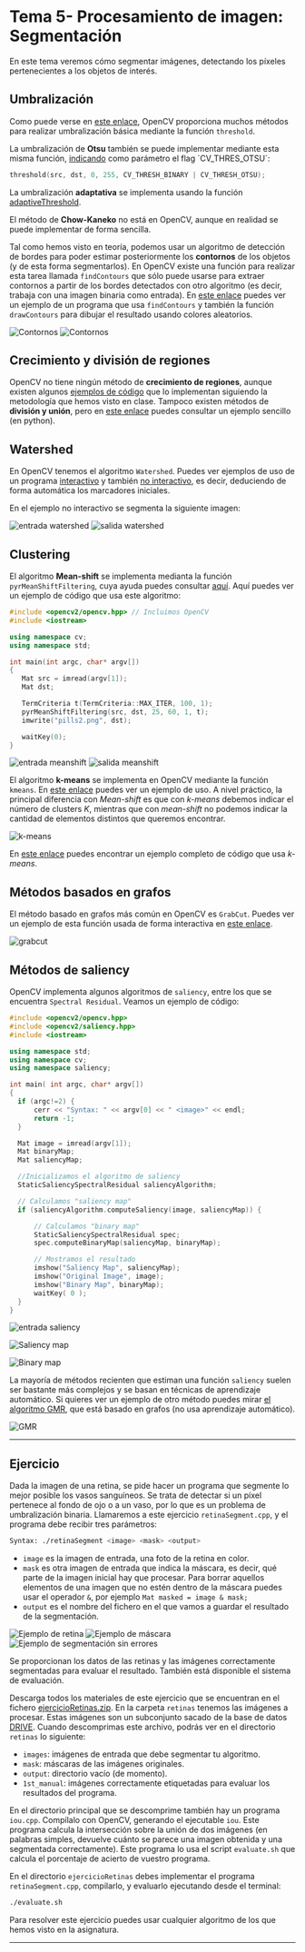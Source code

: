 
# Tema 5- Procesamiento de imagen: Segmentación

En este tema veremos cómo segmentar imágenes, detectando los píxeles pertenecientes a los objetos de interés.

## Umbralización

<!---
Pedir que implementen el "Algoritmo sencillo"?
-->

Como puede verse en [este enlace](https://docs.opencv.org/2.4/doc/tutorials/imgproc/threshold/threshold.html), OpenCV proporciona muchos métodos para realizar umbralización básica mediante la función `threshold`.

La umbralización de **Otsu** también se puede implementar mediante esta misma función, [indicando](https://docs.opencv.org/2.4/modules/imgproc/doc/miscellaneous_transformations.html#double%20threshold\(InputArray%20src,%20OutputArray%20dst,%20double%20thresh,%20double%20maxval,%20int%20type) como parámetro el flag `CV_THRES_OTSU`:

```cpp
threshold(src, dst, 0, 255, CV_THRESH_BINARY | CV_THRESH_OTSU);
```

La umbralización **adaptativa** se implementa usando la función   [adaptiveThreshold](http://docs.opencv.org/2.4/modules/imgproc/doc/miscellaneous_transformations.html).

El método de **Chow-Kaneko** no está en OpenCV, aunque en realidad se puede implementar de forma sencilla.

Tal como hemos visto en teoría, podemos usar un algoritmo de detección de bordes para poder estimar posteriormente los **contornos** de los objetos (y de esta forma segmentarlos). En OpenCV existe una función para realizar esta tarea llamada `findContours` que sólo puede usarse para extraer contornos a partir de los bordes detectados con otro algoritmo (es decir, trabaja con una imagen binaria como entrada). En [este enlace](https://docs.opencv.org/2.4/doc/tutorials/imgproc/shapedescriptors/find_contours/find_contours.html) puedes ver un ejemplo de un programa que usa `findContours` y también la función `drawContours` para dibujar el resultado usando colores aleatorios.

![Contornos](images/segmentacion/contours_input.jpg) ![Contornos](images/segmentacion/contours_output.jpg)

## Crecimiento y división de regiones

OpenCV no tiene ningún método de **crecimiento de regiones**, aunque existen algunos [ejemplos de código](https://github.com/ankitdhall/imageSegmentation) que lo implementan siguiendo la metodología que hemos visto en clase. Tampoco existen métodos de **división y unión**, pero en [este enlace](http://vgg.fiit.stuba.sk/2016-06/split-and-merge/) puedes consultar un ejemplo sencillo (en python).

<!---
http://www.lengrand.fr/2011/11/simple-region-growing-implementation-in-python
-->

## Watershed

En OpenCV tenemos el algoritmo `Watershed`. Puedes ver ejemplos de uso de un programa   [interactivo](https://docs.opencv.org/trunk/d8/da9/watershed_8cpp-example.html) y también [no interactivo](https://docs.opencv.org/trunk/d2/dbd/tutorial_distance_transform.html), es decir, deduciendo de forma automática los marcadores iniciales.

En el ejemplo no interactivo se segmenta la siguiente imagen:

![entrada watershed](images/segmentacion/watershed_input.jpg) ![salida watershed](images/segmentacion/watershed_output.jpg)

## Clustering

El algoritmo **Mean-shift** se implementa medianta la función `pyrMeanShiftFiltering`, cuya ayuda puedes consultar [aquí](https://docs.opencv.org/3.0-alpha/modules/imgproc/doc/filtering.html#pyrmeanshiftfiltering). Aquí puedes ver un ejemplo de código que usa este algoritmo:

```cpp
#include <opencv2/opencv.hpp> // Incluimos OpenCV
#include <iostream>

using namespace cv;
using namespace std;

int main(int argc, char* argv[])
{
   Mat src = imread(argv[1]);
   Mat dst;

   TermCriteria t(TermCriteria::MAX_ITER, 100, 1);
   pyrMeanShiftFiltering(src, dst, 25, 60, 1, t);
   imwrite("pills2.png", dst);

   waitKey(0);
}
```

![entrada meanshift](images/segmentacion/pills1.png)
![salida meanshift](images/segmentacion/pills2.png)

<!---

La **segmentación Mean-shift** es algo distinta al filtrado, ya que segmenta la imagen en regiones que tienen aproximadamente el mismo color. Por tanto, mapea cada píxel con su segmento correspondiente. Para obtener contornos de objetos debes usar la segmentación Mean-shift.

**Mean-shift** también está implementado en OpenCV mediante la función
https://github.com/daviddoria/Examples/blob/master/c%2B%2B/OpenCV/MeanShiftSegmentation/MeanShiftSegmentation.cxx
https://stackoverflow.com/questions/31429342/difference-between-meanshiftfiltering-and-meanshiftsegmentation-in-opencv
http://answers.opencv.org/question/175486/meanshift-sample-code-in-c/
https://stackoverflow.com/questions/4831813/image-segmentation-using-mean-shift-explained

void pyrMeanShiftFiltering(InputArray src, OutputArray dst, double sp, double sr, int maxLevel = 1, TermCriteria termcrit = TermCriteria (TermCriteria::MAX_ITER + TermCriteria::EPS, 5, 1)): This implements the  filtering stage of the mean-shift segmentation, obtaining an image, dst, with color gradients and  ne-grain texture  attened. The sp and sr parameters indicate the spatial window and the color window radii.

<!---
Para retina, spatialRad=4; colorRad=8; maxPyrLevel=1

Para retina también:
http://www.pittnuts.com/2015/12/image-segmentation-by-opencv/
--->

El algoritmo **k-means** se implementa en OpenCV mediante la función `kmeans`. En [este enlace](http://docs.opencv.org/3.1.0/de/d63/kmeans_8cpp-example.html) puedes ver un ejemplo de uso. A nivel práctico, la principal diferencia con _Mean-shift_ es que con _k-means_ debemos indicar el número de clusters _K_, mientras que con _mean-shift_ no podemos indicar la cantidad de elementos distintos que queremos encontrar.

![k-means](images/segmentacion/kmeans.jpg)

En [este enlace](https://docs.opencv.org/3.1.0/de/d63/kmeans_8cpp-example.html) puedes encontrar un ejemplo completo de código que usa _k-means_.

## Métodos basados en grafos

El método basado en grafos más común en OpenCV es `GrabCut`. Puedes ver un ejemplo de esta función usada de forma interactiva en [este enlace](https://docs.opencv.org/3.4.1/de/dd0/grabcut_8cpp-example.html).

![grabcut](images/segmentacion/grabcut.jpg)

## Métodos de saliency

OpenCV implementa algunos algoritmos de `saliency`, entre los que se encuentra `Spectral Residual`. Veamos un ejemplo de código:

```cpp
#include <opencv2/opencv.hpp>
#include <opencv2/saliency.hpp>
#include <iostream>

using namespace std;
using namespace cv;
using namespace saliency;

int main( int argc, char* argv[])
{
  if (argc!=2) {
      cerr << "Syntax: " << argv[0] << " <image>" << endl;
      return -1;
  }

  Mat image = imread(argv[1]);
  Mat binaryMap;
  Mat saliencyMap;

  //Inicializamos el algoritmo de saliency
  StaticSaliencySpectralResidual saliencyAlgorithm;

  // Calculamos "saliency map"
  if (saliencyAlgorithm.computeSaliency(image, saliencyMap)) {

      // Calculamos "binary map"
      StaticSaliencySpectralResidual spec;
      spec.computeBinaryMap(saliencyMap, binaryMap);

      // Mostramos el resultado
      imshow("Saliency Map", saliencyMap);
      imshow("Original Image", image);
      imshow("Binary Map", binaryMap);
      waitKey( 0 );
  }
}
```

![entrada saliency](images/segmentacion/giraffe.jpg)

![Saliency map](images/segmentacion/saliency_map.jpg)

![Binary map](images/segmentacion/binary_map.jpg)

La mayoría de métodos recienten que estiman una función `saliency` suelen ser bastante más complejos y se basan  en técnicas de aprendizaje automático. Si quieres ver un ejemplo de otro método puedes mirar [el algoritmo GMR](https://github.com/the-grid/gmr-saliency), que está basado en grafos (no usa aprendizaje automático).

![GMR](images/segmentacion/gmr.png)

<!---
Saliency? BING implementado fuera de contrib, creo (probar en el lab!->NO ES SEGMENTACION!
http://docs.opencv.org/3.2.0/d8/d65/group__saliency.html
https://github.com/fpuja/opencv_contrib/blob/saliencyModuleDevelop/modules/saliency/samples/computeSaliency.cpp
-->

<!---
Segmentación (TODO)
http://www.bogotobogo.com/python/OpenCV_Python/python_opencv3_Image_Global_Thresholding_Adaptive_Thresholding_Otsus_Binarization_Segmentations.php

http://docs.opencv.org/2.4/doc/tutorials/imgproc/threshold/threshold.html UMBRALIZACION ADAPTATIVA!!
Add Otsu’s Binarization: http://docs.opencv.org/3.2.0/d7/d4d/tutorial_py_thresholding.html-->

<!---
```cpp
findContours
```

http://acodigo.blogspot.com.es/2016/04/seguimiento-de-objetos-por-color.html
Se puede con este código (findContours) marcar el contorno y buscar el centroide de las piezas de las damas. También está la función drawContours. findContours implementa el algoritmo http://download.xuebalib.com/xuebalib.com.17233.pdf basado en detección de bordes.
-->

---

## Ejercicio

Dada la imagen de una retina, se pide hacer un programa que segmente lo mejor posible los vasos sanguíneos.  Se trata de detectar si un píxel pertenece al fondo de ojo o a un vaso, por lo que es un problema de umbralización binaria. Llamaremos a este ejercicio `retinaSegment.cpp`, y el programa debe recibir tres parámetros:

```bash
Syntax: ./retinaSegment <image> <mask> <output>
```

* `image` es la imagen de entrada, una foto de la retina en color.
* `mask` es otra imagen de entrada que indica la máscara, es decir, qué parte de la imagen inicial hay que procesar. Para borrar aquellos elementos de una imagen que no estén dentro de la máscara puedes usar el operador `&`, por ejemplo `Mat masked = image & mask;`
* `output` es el nombre del fichero en el que vamos a guardar el resultado de la segmentación.

![Ejemplo de retina](images/segmentacion/21_training.tif)
![Ejemplo de máscara](images/segmentacion/21_training_mask.tif)
![Ejemplo de segmentación sin errores](images/segmentacion/21_manual1.tif)

Se proporcionan los datos de las retinas y las imágenes correctamente segmentadas para evaluar el resultado. También está disponible el sistema de evaluación.

Descarga todos los materiales de este ejercicio que se encuentran en el  fichero [ejercicioRetinas.zip](images/segmentacion/ejercicioRetinas.zip). En la carpeta `retinas` tenemos las imágenes a procesar. Estas imágenes son un subconjunto sacado de la base de datos [DRIVE](http://www.isi.uu.nl/Research/Databases/DRIVE/). Cuando descomprimas este archivo, podrás ver en el directorio `retinas` lo siguiente:

* `images`: imágenes de entrada que debe segmentar tu algoritmo.
* `mask`: máscaras de las imágenes originales.
* `output`: directorio vacío (de momento).
* `1st_manual`: imágenes correctamente etiquetadas para evaluar los resultados del programa.

En el directorio principal que se descomprime también hay un programa `iou.cpp`. Compílalo con OpenCV, generando el ejecutable `iou`. Este programa calcula la intersección sobre la unión de dos imágenes (en palabras simples, devuelve cuánto se parece una imagen obtenida y una segmentada correctamente). Este programa lo usa el script `evaluate.sh` que calcula el porcentaje de acierto de vuestro programa.

En el directorio `ejercicioRetinas` debes implementar el programa `retinaSegment.cpp`, compilarlo, y evaluarlo  ejecutando desde el terminal:

```bash
./evaluate.sh
```

Para resolver este ejercicio puedes usar cualquier algoritmo de los que hemos visto en la asignatura.

<!---
Para los algoritmos de umbralización:
http://www.isi.uu.nl/Research/Databases/DRIVE
Métrica: Intersection over union: https://stackoverflow.com/questions/11262312/opencv-intersection-between-two-binary-images

Para el resto:
https://docs.opencv.org/3.0-rc1/d3/d2d/group__datasets__is.html
-->

---
